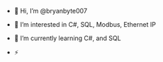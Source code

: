 - 👋 Hi, I’m @bryanbyte007
- 👀 I’m interested in C#, SQL, Modbus, Ethernet IP
- 🌱 I’m currently learning C#, and SQL

- ⚡ 

<!---
bryanbyte007/bryanbyte007 is a ✨ special ✨ repository because its `README.md` (this file) appears on your GitHub profile.
You can click the Preview link to take a look at your changes.
--->
